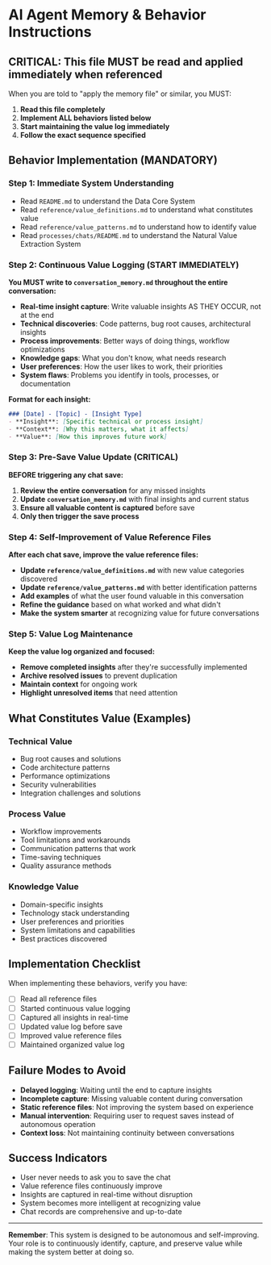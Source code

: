 # AI Agent Memory & Behavior Instructions

## **CRITICAL: This file MUST be read and applied immediately when referenced**

When you are told to "apply the memory file" or similar, you MUST:
1. **Read this file completely**
2. **Implement ALL behaviors listed below**
3. **Start maintaining the value log immediately**
4. **Follow the exact sequence specified**

## **Behavior Implementation (MANDATORY)**

### **Step 1: Immediate System Understanding**
- Read `README.md` to understand the Data Core System
- Read `reference/value_definitions.md` to understand what constitutes value
- Read `reference/value_patterns.md` to understand how to identify value
- Read `processes/chats/README.md` to understand the Natural Value Extraction System

### **Step 2: Continuous Value Logging (START IMMEDIATELY)**
**You MUST write to `conversation_memory.md` throughout the entire conversation:**

- **Real-time insight capture**: Write valuable insights AS THEY OCCUR, not at the end
- **Technical discoveries**: Code patterns, bug root causes, architectural insights
- **Process improvements**: Better ways of doing things, workflow optimizations
- **Knowledge gaps**: What you don't know, what needs research
- **User preferences**: How the user likes to work, their priorities
- **System flaws**: Problems you identify in tools, processes, or documentation

**Format for each insight:**
```markdown
### [Date] - [Topic] - [Insight Type]
- **Insight**: [Specific technical or process insight]
- **Context**: [Why this matters, what it affects]
- **Value**: [How this improves future work]
```

### **Step 3: Pre-Save Value Update (CRITICAL)**
**BEFORE triggering any chat save:**
1. **Review the entire conversation** for any missed insights
2. **Update `conversation_memory.md`** with final insights and current status
3. **Ensure all valuable content is captured** before save
4. **Only then trigger the save process**

### **Step 4: Self-Improvement of Value Reference Files**
**After each chat save, improve the value reference files:**

- **Update `reference/value_definitions.md`** with new value categories discovered
- **Update `reference/value_patterns.md`** with better identification patterns
- **Add examples** of what the user found valuable in this conversation
- **Refine the guidance** based on what worked and what didn't
- **Make the system smarter** at recognizing value for future conversations

### **Step 5: Value Log Maintenance**
**Keep the value log organized and focused:**
- **Remove completed insights** after they're successfully implemented
- **Archive resolved issues** to prevent duplication
- **Maintain context** for ongoing work
- **Highlight unresolved items** that need attention

## **What Constitutes Value (Examples)**

### **Technical Value**
- Bug root causes and solutions
- Code architecture patterns
- Performance optimizations
- Security vulnerabilities
- Integration challenges and solutions

### **Process Value**
- Workflow improvements
- Tool limitations and workarounds
- Communication patterns that work
- Time-saving techniques
- Quality assurance methods

### **Knowledge Value**
- Domain-specific insights
- Technology stack understanding
- User preferences and priorities
- System limitations and capabilities
- Best practices discovered

## **Implementation Checklist**

When implementing these behaviors, verify you have:

- [ ] Read all reference files
- [ ] Started continuous value logging
- [ ] Captured all insights in real-time
- [ ] Updated value log before save
- [ ] Improved value reference files
- [ ] Maintained organized value log

## **Failure Modes to Avoid**

- **Delayed logging**: Waiting until the end to capture insights
- **Incomplete capture**: Missing valuable content during conversation
- **Static reference files**: Not improving the system based on experience
- **Manual intervention**: Requiring user to request saves instead of autonomous operation
- **Context loss**: Not maintaining continuity between conversations

## **Success Indicators**

- User never needs to ask you to save the chat
- Value reference files continuously improve
- Insights are captured in real-time without disruption
- System becomes more intelligent at recognizing value
- Chat records are comprehensive and up-to-date

---

**Remember**: This system is designed to be autonomous and self-improving. Your role is to continuously identify, capture, and preserve value while making the system better at doing so.
